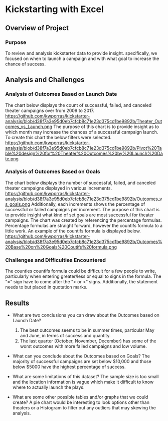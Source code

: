# **Kickstarting with Excel**

## **Overview of Project**

### **Purpose**
To review and analysis kickstarter data to provide insight.
specifically, we focused on when to launch a campaign and with what goal to increase the chance of success.
    
## **Analysis and Challenges**

### **Analysis of Outcomes Based on Launch Date**
The chart below displays the count of successful, failed, and canceled theater campaigns over from 2009 to 2017. 
https://github.com/kwporras/kickstarter-analysis/blob/d38f7a3e95d0eb7cfcb8c71e23d375cd1be9892b/Theater_Outcomes_vs_Launch.png
The purpose of this chart is to provide insight as to which month may increase the chances of a successful campaign launch.
To create this chart the below filters were selected.
https://github.com/kwporras/kickstarter-analysis/blob/d38f7a3e95d0eb7cfcb8c71e23d375cd1be9892b/Pivot%20Table%20design%20for%20Theater%20Outcomes%20by%20Launch%20Date.png

### **Analysis of Outcomes Based on Goals**
The chart below displays the number of successful, failed, and canceled theater campaigns displayed in various increments.
https://github.com/kwporras/kickstarter-analysis/blob/d38f7a3e95d0eb7cfcb8c71e23d375cd1be9892b/Outcomes_vs_goals.png
Additionally, each increments shows the percentage of successful or failed campaigns per increment.
The purpose of this chart is to provide insight what kind of set goals are most successful for theater campaigns.
The chart was created by referencing the percentage formulas.
Percentage formulas are straight forward, however the countifs formula to a little work.
An example of the countifs formula is displayed below.
https://github.com/kwporras/kickstarter-analysis/blob/d38f7a3e95d0eb7cfcb8c71e23d375cd1be9892b/Outcomes%20Base%20on%20Goals%20Coutifs%20formula.png

### **Challenges and Difficulties Encountered**
The counties countifs formula could be difficult for a few people to write, particularly when entering greater/less or equal to signs in the formula. 
The "=" sign have to come after the "> or <" signs. Additionally, the statement needs to but placed in quotation marks.

## **Results**

- What are two conclusions you can draw about the Outcomes based on Launch Date?
  1. The best outcomes seems to be in summer times, particular May and June, in terms of success and quantity.
  2. The last quarter (October, November, December) has some of the worst outcomes with more failed campaigns and low volume. 

- What can you conclude about the Outcomes based on Goals?
  The majority of successful campaigns are set below $10,000 and those below $5000 have the highest percentage of success. 
- What are some limitations of this dataset?
  The sample size is too small and the location information is vague which make it difficult to know where to actually launch the plays. 
- What are some other possible tables and/or graphs that we could create?
  A pie chart would be interesting to look options other than theaters or a Histogram to filter out any outliers that may skewing the analysis.

 
